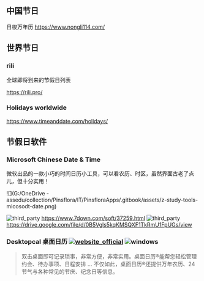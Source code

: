 ## 中国节日

日梭万年历 https://www.nongli114.com/

## 世界节日

### rili

全球即将到来的节假日列表

https://rili.pro/

### Holidays worldwide

https://www.timeanddate.com/holidays/

## 节假日软件

### Microsoft Chinese Date & Time

微软出品的一款小巧的时间日历小工具，可以看农历、时区，虽然界面古老了点儿，但十分实用！

![](G:/OneDrive - assedu/collection/Pinsflora/IT/PinsfloraApps/.gitbook/assets/z-study-tools-micosodt-date.png)

![third_party](https://gitbook07.oss-cn-hangzhou.aliyuncs.com/third_party.svg) https://www.7down.com/soft/37259.html
![third_party](https://gitbook07.oss-cn-hangzhou.aliyuncs.com/third_party.svg) https://drive.google.com/file/d/0B5Vgls5kqKMSQXF1TkRmU1FpUGs/view

### Desktopcal 桌面日历 [![website_official](https://gitbook07.oss-cn-hangzhou.aliyuncs.com/website_official.svg)](http://chs.desktopcal.com) ![windows](https://gitbook07.oss-cn-hangzhou.aliyuncs.com/windows.svg)

> 双击桌面即可记录琐事，非常方便，非常实用。桌面日历®能帮您轻松管理约会、待办事项、日程安排 ... 不仅如此，桌面日历®还提供万年农历、24节气与各种常见的节庆、纪念日等信息。

